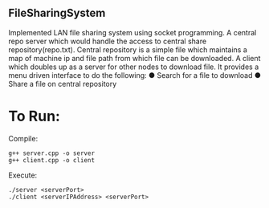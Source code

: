 ## FileSharingSystem

Implemented LAN file sharing system using socket programming.
A central repo server which would handle the access to central share repository(repo.txt). Central repository is a simple file which maintains a map of machine ip and file path from which file can be downloaded.
A client which doubles up as a server for other nodes to download file. It provides a menu driven interface to do the following: 
● Search for a file to download 
● Share a file on central repository 

# To Run:

Compile: 
  
    g++ server.cpp -o server
    g++ client.cpp -o client
    
Execute:

    ./server <serverPort>
    ./client <serverIPAddress> <serverPort>
